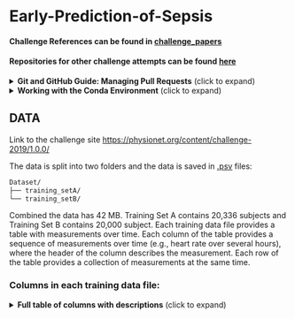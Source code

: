 # Early-Prediction-of-Sepsis

#### Challenge References can be found in [challenge_papers](./challenge_papers/README.md)

#### Repositories for other challenge attempts can be found [here]([./challenge_papers/README.md](https://github.com/search?q=physionet+2019+language%3APython&type=repositories&s=&o=desc&l=Python&p=1))

<details>
<summary><b>Git and GitHub Guide: Managing Pull Requests</b> (click to expand)</summary>
<br>

This guide provides a comprehensive overview of using Git with GitHub, focusing on managing pull requests. It is designed to be useful for users across different operating systems, including Windows, Linux, and macOS.

### Setting Up Git

Before diving into pull requests, ensure Git is installed on your system.

#### Windows

1. Download the Git installer from [git-scm.com](https://git-scm.com/).
2. Run the installer and follow the prompts. Include Git Bash if you'd like a Unix-style command line.
3. Verify installation by opening Git Bash or Command Prompt and running `git --version`.

#### Linux

Most Linux distributions include Git. Install it using your package manager.

- For Ubuntu/Debian-based systems:

```bash
sudo apt update
sudo apt install git
```

- For Fedora:

```bash
sudo dnf install git
```

- Verify installation with `git --version`.

#### macOS

Git comes pre-installed on macOS. If not, install it via the Xcode Command Line Tools:

```bash
xcode-select --install
```

Alternatively, use Homebrew:

```bash
brew install git
```

### Configuring Git

Set your username and email address for your commits.

```bash
git config --global user.name "Your Name"
git config --global user.email "your.email@example.com"
```

### Cloning a Repository

To work on an existing repository, you first need to clone it.

```bash
git clone <repository-URL>
```

This command creates a local copy of the repository on your machine.

#### Note:
- To use GitHub SSH keys for conveniece feel free to follow this [GitHub guide](https://docs.github.com/en/authentication/connecting-to-github-with-ssh/adding-a-new-ssh-key-to-your-github-account)

### Creating a New Branch

Before making changes, create a new branch. This keeps your changes separate from the main project until they're ready to be reviewed.

```bash
git checkout -b <branch-name>
```

### Making Changes and Committing

1. Make your changes in the local copy.
2. Use `git add` to stage changes for commit.
   - To stage a specific file: `git add <file-path>`
   - To stage all changes: `git add .` or `git add *`
3. Commit your changes with a message:

```bash
git commit -m "A brief description of the changes"
```

### Pushing Changes to GitHub

After committing your changes, push them to GitHub.

```bash
git push origin <branch-name>
```
or just:
```bash
git push <branch-name>
```

#### Note:
- When first pushing to a newly created branch you need to set origin:

```bash
git push --set-upstream origin <branch-name>
```

### Creating a Pull Request

1. Go to the GitHub page of the repository.
2. Click on "Pull requests" > "New pull request".
3. Select your branch and the branch you want to merge into (usually the development branch).
4. Fill in the pull request details and create it.

### Review and Merge

- The project maintainers will review your pull request. Be ready to make additional changes if requested.
- Once approved, the maintainer can merge your pull request.
- Once merged, the merger (the person who merged the branch) will delete the feature branch unless asked not to.

#### Note:
- Development branch should **never** be deleted.

### Keeping Your Branch Up to Date

Before making more changes or before finalizing your pull request, ensure your branch is up to date with the main branch.

```bash
git checkout main
git pull origin main
git checkout <your-branch>
git merge main
```

This should mostly be done for `development` branch as it is the primary branch used to put all the features together.

```bash
git checkout development
git pull origin development
git checkout <your-branch>
git merge development
```

Further, you can check if there were any updates and their status by using:

```bash
git fetch
```

This will no apply the changes made remotely! It is used to check for any changes in preparation to pull. 


#### Note:
- If you are unsure of the status use: `git status`

</details>

<details>
<summary><b>Working with the Conda Environment</b> (click to expand)</summary>
<br>

## Setting Up the Conda Environment

This project uses a conda environment to manage dependencies. To set up the environment on your local machine, follow these steps:

1. **Install Miniconda or Anaconda**:

   If you haven't already, install Miniconda or Anaconda on your machine. Visit [Miniconda](https://docs.conda.io/en/latest/miniconda.html) or [Anaconda](https://www.anaconda.com/products/individual) for installation instructions.

2. **Create the Environment**:

   Navigate to the project directory and run the following command to create a conda environment from the `environment.yml` file:

```bash
conda env create -f environment.yml
```

3. **Activate the Environment**:

    Once the environment is created, you can activate it using:

```bash
conda activate myenv
```

Replace `myenv` with the name of the environment specified in the `environment.yml` file.

## Working with the Conda Environment

### Installing Additional Packages

If you need to install additional packages, make sure to activate the environment and use:

```bash
conda install package-name
```

Or, if the package is only available via pip (still check installation guide for the specific package):

```bash
pip install package-name
```

There may be other ways to install a package for example using `conda-forge`  ( `conda install package -c conda-forge` ) so always look for instructions online.

### Updating the Environment

If you've added new packages or made other changes to the environment that you want to share with the team, you can update the `environment.yml` file by running:

```bash
conda env export --from-history > environment.yml
```

**Note:** The yml file contains `prefix` field which relates to the path of the environment **locally**, conda however, doesn't care and besides manually deleting the line there doens't seem to be a way to avoid creating that line when exporting.

**Note:** Use the `--from-history` flag to only include packages you've explicitly installed, avoiding platform-specific packages in the environment file.

### Sharing Changes

After updating the `environment.yml` file, commit and push the changes to the GitHub repository so the team members can update their environments by running:

```bash
conda env update --file environment.yml --prune
```

The `--prune` option removes any dependencies that are no longer needed from the environment.

### Adding conda environment to JupyterLab

To make your conda environment visible to JupyterLab you need to add your environment by creating a kernel spec:

```bash
python -m ipykernel install --user --name YourEnvironmentName --display-name "Display Name"
```

### Running JupyterLab

1. Intall JupyterLab:

```bash
pip3 install jupyter
```

2. Navigate to the notebooks directory:

```bash
cd notebooks
```

3. Run JupyterLab

```bash
jupyter lab
```

</details>

## DATA

Link to the challenge site https://physionet.org/content/challenge-2019/1.0.0/

The data is split into two folders and the data is saved in [.psv](https://docs.amperity.com/reference/format_psv.html) files:

```sh
Dataset/
├── training_setA/
└── training_setB/
```

Combined the data has 42 MB. Training Set A contains 20,336 subjects and Training Set B contains 20,000 subject. Each training data file provides a table with measurements over time. Each column of the table provides a sequence of measurements over time (e.g., heart rate over several hours), where the header of the column describes the measurement. Each row of the table provides a collection of measurements at the same time.

### Columns in each training data file:

<details>
<summary><b>Full table of columns with descriptions</b> (click to expand)</summary>
<br>

| Variable Name       | Description                                                               |
|---------------------|---------------------------------------------------------------------------|
**Vital Signs (columns 1-8)**
| HR                  | Heart rate (beats per minute)                                             |
| O2Sat               | Pulse oximetry (%)                                                        |
| Temp                | Temperature (Deg C)                                                       |
| SBP                 | Systolic BP (mm Hg)                                                       |
| MAP                 | Mean arterial pressure (mm Hg)                                            |
| DBP                 | Diastolic BP (mm Hg)                                                      |
| Resp                | Respiration rate (breaths per minute)                                     |
| EtCO2               | End tidal carbon dioxide (mm Hg)                                          |
**Laboratory Values (columns 9-34)**
| BaseExcess          | Measure of excess bicarbonate (mmol/L)                                    |
| HCO3                | Bicarbonate (mmol/L)                                                      |
| FiO2                | Fraction of inspired oxygen (%)                                           |
| pH                  | N/A                                                                       |
| PaCO2               | Partial pressure of carbon dioxide from arterial blood (mm Hg)            |
| SaO2                | Oxygen saturation from arterial blood (%)                                 |
| AST                 | Aspartate transaminase (IU/L)                                             |
| BUN                 | Blood urea nitrogen (mg/dL)                                               |
| Alkalinephos        | Alkaline phosphatase (IU/L)                                               |
| Calcium             | (mg/dL)                                                                   |
| Chloride            | (mmol/L)                                                                  |
| Creatinine          | (mg/dL)                                                                   |
| Bilirubin_direct    | Bilirubin direct (mg/dL)                                                  |
| Glucose             | Serum glucose (mg/dL)                                                     |
| Lactate             | Lactic acid (mg/dL)                                                       |
| Magnesium           | (mmol/dL)                                                                 |
| Phosphate           | (mg/dL)                                                                   |
| Potassium           | (mmol/L)                                                                  |
| Bilirubin_total     | Total bilirubin (mg/dL)                                                   |
| TroponinI           | Troponin I (ng/mL)                                                        |
| Hct                 | Hematocrit (%)                                                            |
| Hgb                 | Hemoglobin (g/dL)                                                         |
| PTT                 | Partial thromboplastin time (seconds)                                     |
| WBC                 | Leukocyte count (count*10^3/µL)                                           |
| Fibrinogen          | (mg/dL)                                                                   |
| Platelets           | (count*10^3/µL)                                                           |
**Demographics (columns 35-40)**
| Age                 | Years (100 for patients 90 or above)                                      |
| Gender              | Female (0) or Male (1)                                                    |
| Unit1               | Administrative identifier for ICU unit (MICU)                             |
| Unit2               | Administrative identifier for ICU unit (SICU)                             |
| HospAdmTime         | Hours between hospital admit and ICU admit                                |
| ICULOS              | ICU length-of-stay (hours since ICU admit)                                |
**Outcome (column 41)**
| SepsisLabel         | For sepsis patients, SepsisLabel is 1 if t≥tsepsis-6 and 0 if t<tsepsis-6. For non-sepsis patients, SepsisLabel is 0. |

</details>

<!-- Using [Hypertools](https://hypertools.readthedocs.io/en/latest/auto_examples/plot_PPCA.html). -->